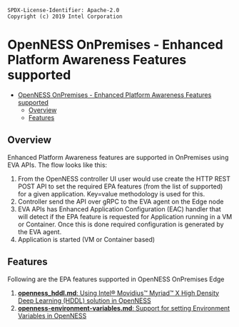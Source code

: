 ```text
SPDX-License-Identifier: Apache-2.0
Copyright (c) 2019 Intel Corporation
```

# OpenNESS OnPremises - Enhanced Platform Awareness Features supported 

- [OpenNESS OnPremises - Enhanced Platform Awareness Features supported](#openness-onpremises---enhanced-platform-awareness-features-supported)
  - [Overview](#overview)
  - [Features](#features)

## Overview 
Enhanced Platform Awareness features are supported in OnPremises using EVA APIs. The flow looks like this:
1. From the OpenNESS controller UI user would use create the HTTP REST POST API to set the required EPA features (from the list of supported) for a given application. Key=value methodology is used for this. 
2. Controller send the API over gRPC to the EVA agent on the Edge node 
3. EVA APIs has Enhanced Application Configuration (EAC) handler that will detect if the EPA feature is requested for Application running in a VM or Container. Once this is done required configuration is generated by the EVA agent. 
4. Application is started (VM or Container based)

## Features 
Following are the EPA features supported in OpenNESS OnPremises Edge
1. [<b>openness_hddl.md</b>: Using Intel® Movidius™ Myriad™ X High Density Deep Learning (HDDL) solution in OpenNESS](https://github.com/open-ness/specs/blob/master/doc/enhanced-platform-awareness/openness_hddl.md)
2. [<b>openness-environment-variables.md</b>: Support for setting Environment Variables in OpenNESS](https://github.com/otcshare/specs/blob/master/doc/enhanced-platform-awareness/openness-environment-variables.md)
